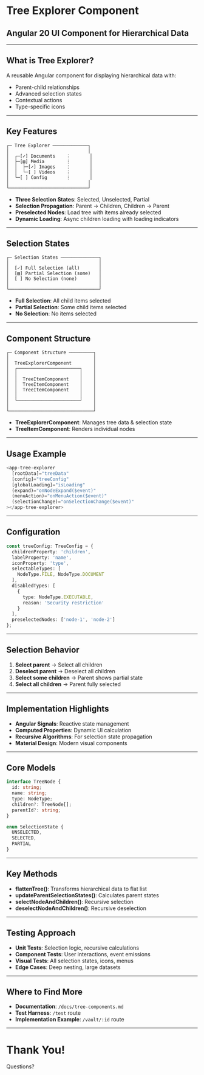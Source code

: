 # Tree Explorer Component
## Angular 20 UI Component for Hierarchical Data

---

## What is Tree Explorer?

A reusable Angular component for displaying hierarchical data with:
- Parent-child relationships
- Advanced selection states
- Contextual actions
- Type-specific icons

---

## Key Features

```
┌─ Tree Explorer ─────────────┐
│                             │
│  ┌─[✓] Documents    ⋮       │
│  ├─[▤] Media        ⋮       │
│  │  ├─[✓] Images    ⋮       │
│  │  └─[ ] Videos    ⋮       │
│  └─[ ] Config       ⋮       │
│                             │
└─────────────────────────────┘
```

- **Three Selection States**: Selected, Unselected, Partial
- **Selection Propagation**: Parent → Children, Children → Parent  
- **Preselected Nodes**: Load tree with items already selected
- **Dynamic Loading**: Async children loading with loading indicators

---

## Selection States

```
┌─ Selection States ──────────────┐
│                                 │
│  [✓] Full Selection (all)       │
│  [▤] Partial Selection (some)   │
│  [ ] No Selection (none)        │
│                                 │
└─────────────────────────────────┘
```

- **Full Selection**: All child items selected
- **Partial Selection**: Some child items selected
- **No Selection**: No items selected

---

## Component Structure

```
┌─ Component Structure ─────────┐
│                               │
│  TreeExplorerComponent        │
│  ┌───────────────────────┐    │
│  │                       │    │
│  │  TreeItemComponent    │    │
│  │  TreeItemComponent    │    │
│  │  TreeItemComponent    │    │
│  │                       │    │
│  └───────────────────────┘    │
│                               │
└───────────────────────────────┘
```

- **TreeExplorerComponent**: Manages tree data & selection state
- **TreeItemComponent**: Renders individual nodes

---

## Usage Example

```typescript
<app-tree-explorer
  [rootData]="treeData"
  [config]="treeConfig"
  [globalLoading]="isLoading"
  (expand)="onNodeExpand($event)"
  (menuAction)="onMenuAction($event)"
  (selectionChange)="onSelectionChange($event)"
></app-tree-explorer>
```

---

## Configuration

```typescript
const treeConfig: TreeConfig = {
  childrenProperty: 'children',
  labelProperty: 'name',
  iconProperty: 'type',
  selectableTypes: [
    NodeType.FILE, NodeType.DOCUMENT
  ],
  disabledTypes: [
    {
      type: NodeType.EXECUTABLE,
      reason: 'Security restriction'
    }
  ],
  preselectedNodes: ['node-1', 'node-2']
};
```

---

## Selection Behavior

1. **Select parent** → Select all children
2. **Deselect parent** → Deselect all children  
3. **Select some children** → Parent shows partial state
4. **Select all children** → Parent fully selected

---

## Implementation Highlights

- **Angular Signals**: Reactive state management
- **Computed Properties**: Dynamic UI calculation
- **Recursive Algorithms**: For selection state propagation
- **Material Design**: Modern visual components

---

## Core Models

```typescript
interface TreeNode {
  id: string;
  name: string;
  type: NodeType;
  children?: TreeNode[];
  parentId?: string;
}

enum SelectionState {
  UNSELECTED,
  SELECTED,
  PARTIAL
}
```

---

## Key Methods

- **flattenTree()**: Transforms hierarchical data to flat list
- **updateParentSelectionStates()**: Calculates parent states
- **selectNodeAndChildren()**: Recursive selection
- **deselectNodeAndChildren()**: Recursive deselection

---

## Testing Approach

- **Unit Tests**: Selection logic, recursive calculations
- **Component Tests**: User interactions, event emissions
- **Visual Tests**: All selection states, icons, menus
- **Edge Cases**: Deep nesting, large datasets

---

## Where to Find More

- **Documentation**: `/docs/tree-components.md`
- **Test Harness**: `/test` route
- **Implementation Example**: `/vault/:id` route

---

# Thank You!

Questions?
